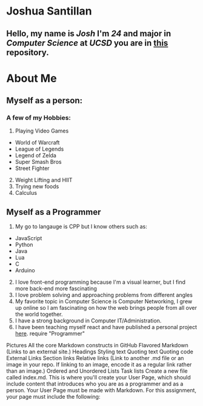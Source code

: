 # Joshua Santillan
## Hello, my name is *Josh* I'm *24* and major in *Computer Science* at *UCSD* you are in [this](.) repository.

# About Me
## Myself as a person:
### A few of my Hobbies:

1. Playing Video Games
  - World of Warcraft
  - League of Legends
  - Legend of Zelda
  - Super Smash Bros
  - Street Fighter
2. Weight Lifting and HIIT
3. Trying new foods
4. Calculus

## Myself as a Programmer
1. My go to langauge is CPP but I know others such as:
  - JavaScript
  - Python
  - Java
  - Lua
  - C
  - Arduino
 2. I love front-end programming because I'm a visual learner, but I find more back-end more fascinating
 3. I love problem solving and approaching problems from different angles
 4. My favorite topic in Computer Science is Computer Networking, I grew up online so I am fascinating on how the web brings people from all over the world together.
 5. I have a strong background in Computer IT/Administration. 
 6. I have been teaching myself react and have published a personal project [here](https://joshuasantillan.github.io/Monsters_Rolodex_React/). 
 require "Programmer"



Pictures
All the core Markdown constructs in GitHub Flavored Markdown (Links to an external site.)
Headings
Styling text
Quoting text
Quoting code
External Links
Section links
Relative links (Link to another .md file or an image in your repo. If linking to an image, encode it as a regular link rather than an image.)
Ordered and Unordered Lists
Task lists
Create a new file called index.md. This is where you'll create your User Page, which should include content that introduces who you are as a programmer and as a person. Your User Page must be made with Markdown. For this assignment, your page must include the following:

